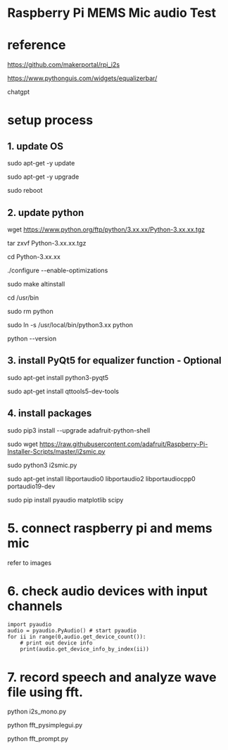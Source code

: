# Raspberry Pi MEMS Mic audio Test
# reference 
https://github.com/makerportal/rpi_i2s

https://www.pythonguis.com/widgets/equalizerbar/

chatgpt


# setup process
## 1. update OS

sudo apt-get -y update

sudo apt-get -y upgrade

sudo reboot

## 2. update python

wget https://www.python.org/ftp/python/3.xx.xx/Python-3.xx.xx.tgz

tar zxvf Python-3.xx.xx.tgz

cd Python-3.xx.xx

./configure --enable-optimizations

sudo make altinstall

cd /usr/bin

sudo rm python

sudo ln -s /usr/local/bin/python3.xx python

python --version



## 3. install PyQt5 for equalizer function - Optional

sudo apt-get install python3-pyqt5

sudo apt-get install qttools5-dev-tools

## 4. install packages

sudo pip3 install --upgrade adafruit-python-shell</br>

sudo wget https://raw.githubusercontent.com/adafruit/Raspberry-Pi-Installer-Scripts/master/i2smic.py</br>

sudo python3 i2smic.py</br>

sudo apt-get install libportaudio0 libportaudio2 libportaudiocpp0 portaudio19-dev</br>

sudo pip install pyaudio matplotlib scipy</br>

# 5. connect raspberry pi and mems mic

refer to images

# 6. check audio devices with input channels

    import pyaudio
    audio = pyaudio.PyAudio() # start pyaudio
    for ii in range(0,audio.get_device_count()):
        # print out device info
        print(audio.get_device_info_by_index(ii))

# 7. record speech and analyze wave file using fft.
python i2s_mono.py

python fft_pysimplegui.py

python fft_prompt.py
